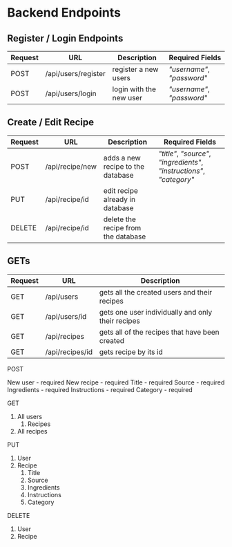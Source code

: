# Backend Endpoints

## Register / Login Endpoints

| Request | URL                 | Description             | Required Fields            |
| ------- | ------------------- | ----------------------- | -------------------------- |
| POST    | /api/users/register | register a new users    | _"username"_, _"password"_ |
| POST    | /api/users/login    | login with the new user | _"username"_, _"password"_ |

## Create / Edit Recipe

| Request | URL             | Description                         | Required Fields                                                        |
| ------- | --------------- | ----------------------------------- | ---------------------------------------------------------------------- |
| POST    | /api/recipe/new | adds a new recipe to the database   | _"title"_, _"source"_, _"ingredients"_, _"instructions"_, _"category"_ |
| PUT     | /api/recipe/id  | edit recipe already in database     |                                                                        |
| DELETE  | /api/recipe/id  | delete the recipe from the database |                                                                        |

## GETs

| Request | URL             | Description                                       |
| ------- | --------------- | ------------------------------------------------- |
| GET     | /api/users      | gets all the created users and their recipes      |
| GET     | /api/users/id   | gets one user individually and only their recipes |
| GET     | /api/recipes    | gets all of the recipes that have been created    |
| GET     | /api/recipes/id | gets recipe by its id                             |

POST

New user - required
New recipe - required
Title - required
Source - required
Ingredients - required
Instructions - required
Category - required

GET

1. All users
   1. Recipes
2. All recipes

PUT

1. User
2. Recipe
   1. Title
   2. Source
   3. Ingredients
   4. Instructions
   5. Category

DELETE

1. User
2. Recipe
